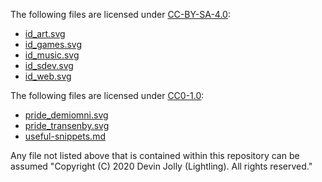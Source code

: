 The following files are licensed under [CC-BY-SA-4.0](https://creativecommons.org/licenses/by-sa/4.0/):
- [id_art.svg](id_art.svg)
- [id_games.svg](id_games.svg)
- [id_music.svg](id_music.svg)
- [id_sdev.svg](id_sdev.svg)
- [id_web.svg](id_web.svg)

The following files are licensed under [CC0-1.0](https://creativecommons.org/share-your-work/public-domain/cc0/):
- [pride_demiomni.svg](pride_demiomni.svg)
- [pride_transenby.svg](pride_transenby.svg)
- [useful-snippets.md](useful-snippets.md)

Any file not listed above that is contained within this repository can be assumed "Copyright (C) 2020 Devin Jolly (Lightling). All rights reserved."
